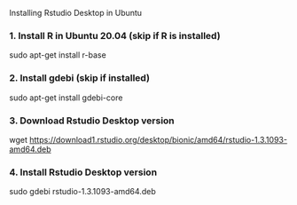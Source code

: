 Installing Rstudio Desktop in Ubuntu


### 1. Install R in Ubuntu 20.04 (skip if R is installed)
sudo apt-get install r-base

### 2. Install gdebi (skip if installed)
sudo apt-get install gdebi-core

### 3. Download Rstudio Desktop version
wget https://download1.rstudio.org/desktop/bionic/amd64/rstudio-1.3.1093-amd64.deb

### 4. Install Rstudio Desktop version
sudo gdebi rstudio-1.3.1093-amd64.deb 

